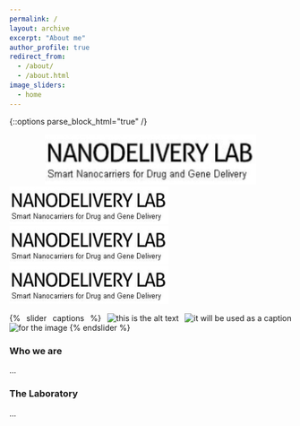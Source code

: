 ```yaml
---
permalink: /
layout: archive
excerpt: "About me"
author_profile: true
redirect_from:
  - /about/
  - /about.html
image_sliders:
  - home
---
```


{::options parse_block_html="true" /}

<div style="text-align: center">
<img src='./images/logo_lab_cut.jpg' style='width: 75%'>
</div>

<body align="justify">

<div id="slider">
  <img src="./images/logo_lab_cut.jpg" >
  <img src="./images/logo_lab_cut.jpg" >
  <img src="./images/logo_lab_cut.jpg" ">
</div>

{% slider captions %}
  ![this is the alt text](image1.jpg)
  ![it will be used as a caption](image2.jpg)
  ![for the image](image3.jpg)
{% endslider %}

### Who we are

...

### The Laboratory

...
